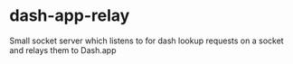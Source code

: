 dash-app-relay
==============

Small socket server which listens to for dash lookup requests on a socket and relays them to Dash.app
